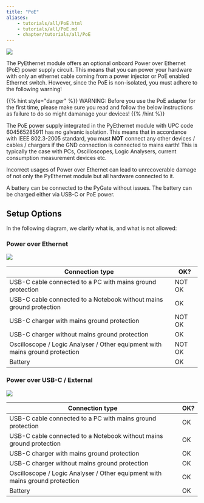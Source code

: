 ```yaml
---
title: "PoE"
aliases:
    - tutorials/all/PoE.html
    - tutorials/all/PoE.md
    - chapter/tutorials/all/PoE
---
```


![](/gitbook/assets/PoE-NI.png)

The PyEthernet module offers an optional onboard Power over Ethernet (PoE) power supply circuit. This means that you can power your hardware with only an ethernet cable coming from a power injector or PoE enabled Ethernet switch. However, since the PoE is non-isolated, you must adhere to the following warning!

{{% hint style="danger" %}}
WARNING: Before you use the PoE adapter for the first time, please make sure you read and follow the below instructions as failure to do so might damanage your devices!
{{% /hint %}}

The PoE power supply integrated in the PyEthernet module with UPC code 604565285911 has no galvanic isolation. This means that in accordance with
IEEE 802.3-2005 standard, you must <b>NOT</b> connect any other devices / cables / chargers if the GND connection is connected to mains earth!
This is typically the case with PCs, Oscilloscopes, Logic Analysers, current consumption measurement devices etc.

Incorrect usages of Power over Ethernet can lead to unrecoverable damage of not only the PyEthernet module but all hardware connected to it.

A battery can be connected to the PyGate without issues. The battery can be charged either via USB-C or PoE power.


## Setup Options
In the following diagram, we clarify what is, and what is not allowed:

### Power over Ethernet


![](/gitbook/assets/poe-ni-warn1.png)

| Connection type | OK?|
|--- |--- |
|USB-C cable connected to a PC with mains ground protection|NOT OK|
|USB-C cable connected to a Notebook without mains ground protection|OK|
|USB-C charger with mains ground protection|NOT OK|
|USB-C charger without mains ground protection|OK|
|Oscilloscope / Logic Analyser / Other equipment with mains ground protection|NOT OK|
|Battery|OK|

### Power over USB-C / External

![](/gitbook/assets/poe-ni-warn2.png)

| Connection type | OK?|
|--- |--- |
|USB-C cable connected to a PC with mains ground protection| OK|
|USB-C cable connected to a Notebook without mains ground protection|OK|
|USB-C charger with mains ground protection| OK|
|USB-C charger without mains ground protection|OK|
|Oscilloscope / Logic Analyser / Other equipment with mains ground protection| OK|
|Battery|OK|